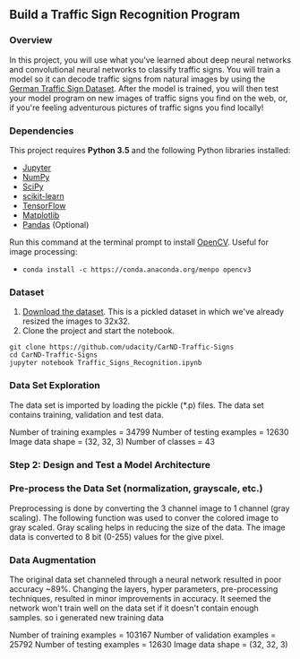 ## Build a Traffic Sign Recognition Program

### Overview

In this project, you will use what you've learned about deep neural networks and convolutional neural networks to classify traffic signs. You will train a model so it can decode traffic signs from natural images by using the [German Traffic Sign Dataset](http://benchmark.ini.rub.de/?section=gtsrb&subsection=dataset). After the model is trained, you will then test your model program on new images of traffic signs you find on the web, or, if you're feeling adventurous pictures of traffic signs you find locally!

### Dependencies

This project requires **Python 3.5** and the following Python libraries installed:

- [Jupyter](http://jupyter.org/)
- [NumPy](http://www.numpy.org/)
- [SciPy](https://www.scipy.org/)
- [scikit-learn](http://scikit-learn.org/)
- [TensorFlow](http://tensorflow.org)
- [Matplotlib](http://matplotlib.org/)
- [Pandas](http://pandas.pydata.org/) (Optional)

Run this command at the terminal prompt to install [OpenCV](http://opencv.org/). Useful for image processing:

- `conda install -c https://conda.anaconda.org/menpo opencv3`

### Dataset

1. [Download the dataset](https://d17h27t6h515a5.cloudfront.net/topher/2016/November/581faac4_traffic-signs-data/traffic-signs-data.zip). This is a pickled dataset in which we've already resized the images to 32x32.
2. Clone the project and start the notebook.
```
git clone https://github.com/udacity/CarND-Traffic-Signs
cd CarND-Traffic-Signs
jupyter notebook Traffic_Signs_Recognition.ipynb
```

### Data Set Exploration

The data set is imported by loading the pickle (*.p) files. The data set contains training, validation and test data.

Number of training examples = 34799
Number of testing examples = 12630
Image data shape = (32, 32, 3)
Number of classes = 43


### Step 2: Design and Test a Model Architecture
### Pre-process the Data Set (normalization, grayscale, etc.)

Preprocessing is done by converting the 3 channel image to 1 channel (gray scaling). The following function was used to conver the colored image to gray scaled. Gray scaling helps in reducing the size of the data. The image data is converted to 8 bit (0-255) values for the give pixel.





### Data Augmentation
The original data set channeled through a neural network resulted in poor accuracy ~89%. Changing the layers, hyper parameters, pre-processing techniques, resulted in minor improvements in accuracy. It seemed the network won't train well on the data set if it doesn't contain enough samples. so i generated new training data

Number of training examples = 103167
Number of validation examples = 25792
Number of testing examples = 12630
Image data shape = (32, 32, 3)
